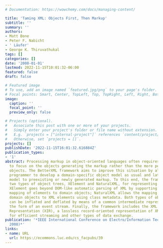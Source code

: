 ```yaml
---
# Documentation: https://wowchemy.com/docs/managing-content/

title: 'Taming XML: Objects First, Then Markup'
subtitle: ''
summary: ''
authors:
- Matt Bone
- Peter F. Nabicht
- ' Läufer'
- George K. Thiruvathukal
tags: []
categories: []
date: '2008-01-01'
lastmod: 2022-11-15T10:01:32-06:00
featured: false
draft: false

# Featured image
# To use, add an image named `featured.jpg/png` to your page's folder.
# Focal points: Smart, Center, TopLeft, Top, TopRight, Left, Right, BottomLeft, Bottom, BottomRight.
image:
  caption: ''
  focal_point: ''
  preview_only: false

# Projects (optional).
#   Associate this post with one or more of your projects.
#   Simply enter your project's folder or file name without extension.
#   E.g. `projects = ["internal-project"]` references `content/project/deep-learning/index.md`.
#   Otherwise, set `projects = []`.
projects: []
publishDate: '2022-11-15T16:01:32.616884Z'
publication_types:
- '1'
abstract: Processing markup in object-oriented languages often requires the programmer
  to focus on the objects generating the markup rather than the more pertinent domain
  objects. The BetterXML framework aims to improve this situation by allowing the
  programmer to develop a domain-specific object model as usual and later bind this
  model to preexisting or newly generated markup. To this end, the framework provides
  two types of object trees, XElement and NaturalXML, for representing XML documents.
  XElement goes beyond DOM-like automatic parsing of XML by supporting the custom
  mapping of elements to domain objects; NaturalXML allows the mapping of existing
  domain objects to XML elements using class metadata. Both types of object trees
  can be inflated and deflated by means of a common intermediate representation in
  the form of an event stream. Finally, the framework includes the XML Intermediate
  Representation (XIR), a lossless record-oriented representation of XML documents
  for efficient streaming and other types of data exchange.
publication: '*IEEE International Conference on Electro/Information Technology (EIT
  2008)*'
links:
- name: URL
  url: https://ecommons.luc.edu/cs_facpubs/39
---
```

